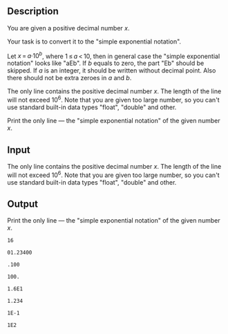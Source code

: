 ## Description

<div><p>You are given a positive decimal number <span class="tex-span"><i>x</i></span>.</p><p>Your task is to convert it to the "<span class="tex-font-style-tt">simple exponential notation</span>".</p><p>Let <span class="tex-span"><i>x</i> = <i>a</i>·10<sup class="upper-index"><i>b</i></sup></span>, where <span class="tex-span">1 ≤ <i>a</i> &lt; 10</span>, then in general case the "<span class="tex-font-style-tt">simple exponential notation</span>" looks like "<span class="tex-font-style-tt">aEb</span>". If <span class="tex-span"><i>b</i></span> equals to zero, the part "<span class="tex-font-style-tt">Eb</span>" should be skipped. If <span class="tex-span"><i>a</i></span> is an integer, it should be written without decimal point. Also there should not be extra zeroes in <span class="tex-span"><i>a</i></span> and <span class="tex-span"><i>b</i></span>.</p></div><div class="input-specification"><p>The only line contains the positive decimal number <span class="tex-span"><i>x</i></span>. The length of the line will not exceed <span class="tex-span">10<sup class="upper-index">6</sup></span>. Note that you are given too large number, so you can't use standard built-in data types "<span class="tex-font-style-tt">float</span>", "<span class="tex-font-style-tt">double</span>" and other.</p></div><div class="output-specification"><p>Print the only line — the "<span class="tex-font-style-tt">simple exponential notation</span>" of the given number <span class="tex-span"><i>x</i></span>.</p></div>

## Input

<p>The only line contains the positive decimal number <span class="tex-span"><i>x</i></span>. The length of the line will not exceed <span class="tex-span">10<sup class="upper-index">6</sup></span>. Note that you are given too large number, so you can't use standard built-in data types "<span class="tex-font-style-tt">float</span>", "<span class="tex-font-style-tt">double</span>" and other.</p>

## Output

<p>Print the only line — the "<span class="tex-font-style-tt">simple exponential notation</span>" of the given number <span class="tex-span"><i>x</i></span>.</p>





```input1
16

```




```input2
01.23400

```




```input3
.100

```




```input4
100.

```




```output1
1.6E1

```




```output2
1.234

```




```output3
1E-1

```




```output4
1E2

```


